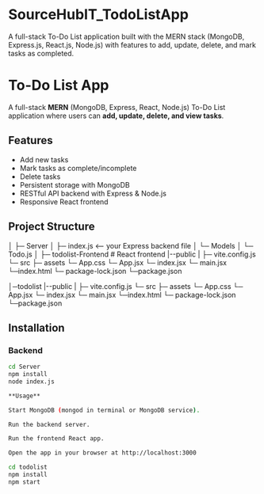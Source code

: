 # SourceHubIT_TodoListApp
A full-stack To-Do List application built with the MERN stack (MongoDB, Express.js, React.js, Node.js) with features to add, update, delete, and mark tasks as completed.
# To-Do List App

A full-stack **MERN** (MongoDB, Express, React, Node.js) To-Do List application where users can **add, update, delete, and view tasks**.

## Features

- Add new tasks
- Mark tasks as complete/incomplete
- Delete tasks
- Persistent storage with MongoDB
- RESTful API backend with Express & Node.js
- Responsive React frontend

## Project Structure

│
├─ Server
│   ├─ index.js       <-- your Express backend file
│   └─ Models
│       └─ Todo.js
│
├─ todolist-Frontend    # React frontend
        |--public
        |   ├─ vite.config.js
        └─ src
            ├─ assets
        └─ App.css
        └─ App.jsx
        └─ index.jsx
        └─ main.jsx
        └─index.html
        └─ package-lock.json
        └─package.json

│─todolist
     |--public
        |   ├─ vite.config.js
        └─ src
            ├─ assets
        └─ App.css
        └─ App.jsx
        └─ index.jsx
        └─ main.jsx
        └─index.html
        └─ package-lock.json
        └─package.json


## Installation

### Backend

```bash
cd Server
npm install
node index.js

**Usage**

Start MongoDB (mongod in terminal or MongoDB service).

Run the backend server.

Run the frontend React app.

Open the app in your browser at http://localhost:3000

cd todolist
npm install
npm start
   


        
